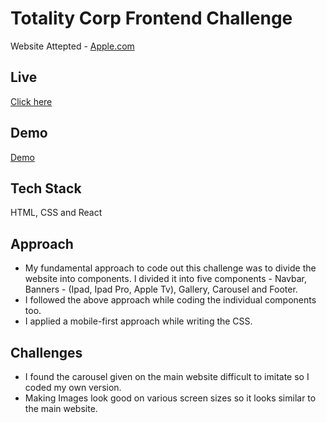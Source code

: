 # Totality Corp Frontend Challenge

Website Attepted - [Apple.com](https://www.apple.com/)

## Live

[Click here](https://jjj4032002.github.io/totalitycorp-frontend-challenge/)

## Demo

[Demo](./Demo/DemoImage.png)

## Tech Stack

HTML, CSS and React

## Approach

- My fundamental approach to code out this challenge was to divide the website into components. I divided it into five components - Navbar, Banners - (Ipad, Ipad Pro, Apple Tv), Gallery, Carousel and Footer.
- I followed the above approach while coding the individual components too.
- I applied a mobile-first approach while writing the CSS.

## Challenges

- I found the carousel given on the main website difficult to imitate so I coded my own version.
- Making Images look good on various screen sizes so it looks similar to the main website.
